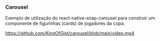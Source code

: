 ### Carousel
Exemplo de utilização do react-native-snap-carousel para construir um componente de figurinhas (cards) de jogadores da copa.

https://github.com/KingOfGist/carousel/blob/main/video.mp4